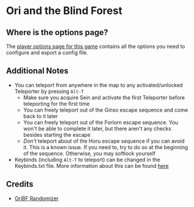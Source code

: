 # Ori and the Blind Forest

## Where is the options page?

The [player options page for this game](../player-options) contains all the options you need to configure and
export a config file.

## Additional Notes

* You can teleport from anywhere in the map to any activated/unlocked Teleporter by pressing `Alt-T`
  - Make sure you acquire Sein and activate the first Teleporter before teleporting for the first time
  - You can freely teleport out of the Ginso escape sequence and come back to it later
  - You can freely teleport out of the Forlorn escape sequence. You won't be able to complete it later, but there aren't any checks besides starting the escape
  - *Don't* teleport about of the Horu escape sequence if you can avoid it. This is a known issue. If you need to, try to do so at the beginning of the sequence. Otherwise, you may softlock yourself
* Keybinds (including `Alt-T` to teleport) can be changed in the Keybinds.txt file. More information about this can be found [here](https://github.com/c-ostic/OriBFArchipelago/blob/main/Keybinds.md)

## Credits

* [OriBF Randomizer](https://orirando.com/)